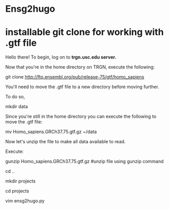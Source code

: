 # Ensg2hugo
# installable git clone for working with .gtf file
Hello there! To begin, log on to **trgn.usc.edu server.**

Now that you're in the home directory on TRGN, execute the following: 

git clone http://ftp.ensembl.org/pub/release-75/gtf/homo_sapiens

You'll need to move the .gtf file to a new directory before moving further.

To do so,

mkdir data

Since you're still in the home directory you can execute the following to move the .gtf file:

mv Homo_sapiens.GRCh37.75.gtf.gz ~/data

Now let's unzip the file to make all data available to read.

Execute:

gunzip Homo_sapiens.GRCh37.75.gtf.gz #unzip file using gunzip command

cd ..

mkdir projects

cd projects

vim ensg2hugo.py
